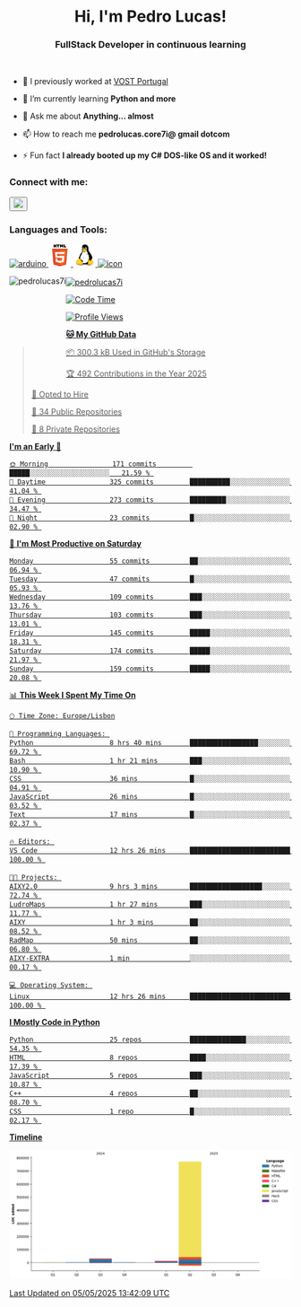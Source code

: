 <h1 align="center">Hi, I'm Pedro Lucas!</h1>
<h3 align="center">FullStack Developer in continuous learning</h3>
<br>

- 🔭 I previously worked at [VOST Portugal](https://github.com/vostpt) 

- 🌱 I’m currently learning **Python and more**

- 💬 Ask me about **Anything... almost**

- 📫 How to reach me **pedrolucas.core7i@ gmail dotcom**

- ⚡ Fun fact **I already booted up my C# DOS-like OS and it worked!**

<h3 align="left">Connect with me:</h3>
<p align="left">
    <div display="flex">
        <a href="https://bsky.app/profile/pedrolucas7i.bsky.social">
            <button>
                <img width=45 src="https://upload.wikimedia.org/wikipedia/commons/7/7a/Bluesky_Logo.svg">
            </button>
        </a>
    </div>
</p>
<h3 align="left">Languages and Tools:</h3>
<p align="left"> <a href="https://www.arduino.cc/" target="_blank" rel="noreferrer"> <img src="https://cdn.worldvectorlogo.com/logos/arduino-1.svg" alt="arduino" width="40" height="40"/> </a> <a href="https://www.w3.org/html/" target="_blank" rel="noreferrer"> <img src="https://raw.githubusercontent.com/devicons/devicon/master/icons/html5/html5-original-wordmark.svg" alt="html5" width="40" height="40"/> </a> <a href="https://www.linux.org/" target="_blank" rel="noreferrer"> <img src="https://raw.githubusercontent.com/devicons/devicon/master/icons/linux/linux-original.svg" alt="linux" width="40" height="40"/> </a> <a href="https://www.python.org" target="_blank" rel="noreferrer"> <img src="https://techstack-generator.vercel.app/python-icon.svg" alt="icon" width="40" height="40" />

<p><img align="left" height="194px" src="https://github-readme-stats.vercel.app/api/top-langs?username=pedrolucas7i&show_icons=true&theme=tokyonight&locale=en&layout=compact" alt="pedrolucas7i" /></p><img height="194px" align="center" src="https://github-readme-stats.vercel.app/api?username=pedrolucas7i&show_icons=true&theme=tokyonight&locale=en" alt="pedrolucas7i" />

<!--START_SECTION:waka-->
![Code Time](http://img.shields.io/badge/Code%20Time-132%20hrs%203%20mins-blue)

![Profile Views](http://img.shields.io/badge/Profile%20Views-3-blue)

**🐱 My GitHub Data** 

> 📦 300.3 kB Used in GitHub's Storage 
 > 
> 🏆 492 Contributions in the Year 2025
 > 
> 💼 Opted to Hire
 > 
> 📜 34 Public Repositories 
 > 
> 🔑 8 Private Repositories 
 > 
**I'm an Early 🐤** 

```text
🌞 Morning                171 commits         █████░░░░░░░░░░░░░░░░░░░░   21.59 % 
🌆 Daytime                325 commits         ██████████░░░░░░░░░░░░░░░   41.04 % 
🌃 Evening                273 commits         █████████░░░░░░░░░░░░░░░░   34.47 % 
🌙 Night                  23 commits          █░░░░░░░░░░░░░░░░░░░░░░░░   02.90 % 
```
📅 **I'm Most Productive on Saturday** 

```text
Monday                   55 commits          ██░░░░░░░░░░░░░░░░░░░░░░░   06.94 % 
Tuesday                  47 commits          █░░░░░░░░░░░░░░░░░░░░░░░░   05.93 % 
Wednesday                109 commits         ███░░░░░░░░░░░░░░░░░░░░░░   13.76 % 
Thursday                 103 commits         ███░░░░░░░░░░░░░░░░░░░░░░   13.01 % 
Friday                   145 commits         █████░░░░░░░░░░░░░░░░░░░░   18.31 % 
Saturday                 174 commits         █████░░░░░░░░░░░░░░░░░░░░   21.97 % 
Sunday                   159 commits         █████░░░░░░░░░░░░░░░░░░░░   20.08 % 
```


📊 **This Week I Spent My Time On** 

```text
🕑︎ Time Zone: Europe/Lisbon

💬 Programming Languages: 
Python                   8 hrs 40 mins       █████████████████░░░░░░░░   69.72 % 
Bash                     1 hr 21 mins        ███░░░░░░░░░░░░░░░░░░░░░░   10.90 % 
CSS                      36 mins             █░░░░░░░░░░░░░░░░░░░░░░░░   04.91 % 
JavaScript               26 mins             █░░░░░░░░░░░░░░░░░░░░░░░░   03.52 % 
Text                     17 mins             █░░░░░░░░░░░░░░░░░░░░░░░░   02.37 % 

🔥 Editors: 
VS Code                  12 hrs 26 mins      █████████████████████████   100.00 % 

🐱‍💻 Projects: 
AIXY2.0                  9 hrs 3 mins        ██████████████████░░░░░░░   72.74 % 
LudroMaps                1 hr 27 mins        ███░░░░░░░░░░░░░░░░░░░░░░   11.77 % 
AIXY                     1 hr 3 mins         ██░░░░░░░░░░░░░░░░░░░░░░░   08.52 % 
RadMap                   50 mins             ██░░░░░░░░░░░░░░░░░░░░░░░   06.80 % 
AIXY-EXTRA               1 min               ░░░░░░░░░░░░░░░░░░░░░░░░░   00.17 % 

💻 Operating System: 
Linux                    12 hrs 26 mins      █████████████████████████   100.00 % 
```

**I Mostly Code in Python** 

```text
Python                   25 repos            ██████████████░░░░░░░░░░░   54.35 % 
HTML                     8 repos             ████░░░░░░░░░░░░░░░░░░░░░   17.39 % 
JavaScript               5 repos             ███░░░░░░░░░░░░░░░░░░░░░░   10.87 % 
C++                      4 repos             ██░░░░░░░░░░░░░░░░░░░░░░░   08.70 % 
CSS                      1 repo              █░░░░░░░░░░░░░░░░░░░░░░░░   02.17 % 
```



**Timeline**

![Lines of Code chart](https://raw.githubusercontent.com/pedrolucas7i/pedrolucas7i/main/assets/bar_graph.png)


 Last Updated on 05/05/2025 13:42:09 UTC
<!--END_SECTION:waka-->
